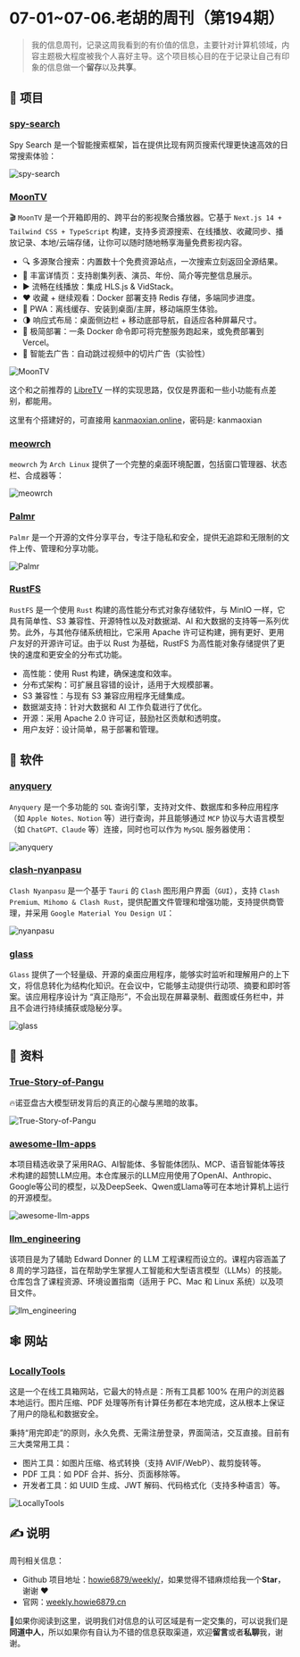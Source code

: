 # 07-01~07-06.老胡的周刊（第194期）

>我的信息周刊，记录这周我看到的有价值的信息，主要针对计算机领域，内容主题极大程度被我个人喜好主导。这个项目核心目的在于记录让自己有印象的信息做一个**留存**以及**共享**。

## 🎯 项目

### [spy-search](https://github.com/JasonHonKL/spy-search)

Spy Search 是一个智能搜索框架，旨在提供比现有网页搜索代理更快速高效的日常搜索体验：

![spy-search](https://images-1252557999.file.myqcloud.com/uPic/wT1XyL.png)

### [MoonTV](https://github.com/senshinya/MoonTV)

🎬 `MoonTV` 是一个开箱即用的、跨平台的影视聚合播放器。它基于 `Next.js 14 + Tailwind CSS + TypeScript` 构建，支持多资源搜索、在线播放、收藏同步、播放记录、本地/云端存储，让你可以随时随地畅享海量免费影视内容。

- 🔍 多源聚合搜索：内置数十个免费资源站点，一次搜索立刻返回全源结果。
- 📄 丰富详情页：支持剧集列表、演员、年份、简介等完整信息展示。
- ▶️ 流畅在线播放：集成 HLS.js & VidStack。
- ❤️ 收藏 + 继续观看：Docker 部署支持 Redis 存储，多端同步进度。
- 📱 PWA：离线缓存、安装到桌面/主屏，移动端原生体验。
- 🌗 响应式布局：桌面侧边栏 + 移动底部导航，自适应各种屏幕尺寸。
- 🚀 极简部署：一条 Docker 命令即可将完整服务跑起来，或免费部署到 Vercel。
- 👿 智能去广告：自动跳过视频中的切片广告（实验性）

![MoonTV](https://images-1252557999.file.myqcloud.com/uPic/8bdYCW.png)

这个和之前推荐的 [LibreTV](https://github.com/LibreSpark/LibreTV) 一样的实现思路，仅仅是界面和一些小功能有点差别，都能用。

这里有个搭建好的，可直接用 [kanmaoxian.online](https://kanmaoxian.online/)，密码是: kanmaoxian

### [meowrch](https://github.com/meowrch/meowrch)

`meowrch` 为 `Arch Linux` 提供了一个完整的桌面环境配置，包括窗口管理器、状态栏、合成器等：

![meowrch](https://images-1252557999.file.myqcloud.com/uPic/jSv90u.png)

### [Palmr](https://github.com/kyantech/Palmr)

`Palmr` 是一个开源的文件分享平台，专注于隐私和安全，提供无追踪和无限制的文件上传、管理和分享功能。

![Palmr](https://images-1252557999.file.myqcloud.com/uPic/lERBt8.png)

### [RustFS](https://github.com/rustfs/rustfs)

`RustFS` 是一个使用 `Rust` 构建的高性能分布式对象存储软件，与 MinIO 一样，它具有简单性、S3 兼容性、开源特性以及对数据湖、AI 和大数据的支持等一系列优势。此外，与其他存储系统相比，它采用 Apache 许可证构建，拥有更好、更用户友好的开源许可证。由于以 Rust 为基础，RustFS 为高性能对象存储提供了更快的速度和更安全的分布式功能。

- 高性能：使用 Rust 构建，确保速度和效率。
- 分布式架构：可扩展且容错的设计，适用于大规模部署。
- S3 兼容性：与现有 S3 兼容应用程序无缝集成。
- 数据湖支持：针对大数据和 AI 工作负载进行了优化。
- 开源：采用 Apache 2.0 许可证，鼓励社区贡献和透明度。
- 用户友好：设计简单，易于部署和管理。

## 🤖 软件

### [anyquery](https://github.com/julien040/anyquery)

`Anyquery` 是一个多功能的 `SQL` 查询引擎，支持对文件、数据库和多种应用程序（如 `Apple Notes、Notion` 等）进行查询，并且能够通过 `MCP` 协议与大语言模型（如 `ChatGPT、Claude` 等）连接，同时也可以作为 `MySQL` 服务器使用：

![anyquery](https://images-1252557999.file.myqcloud.com/uPic/bmdtIU.png)

### [clash-nyanpasu](https://github.com/libnyanpasu/clash-nyanpasu)

`Clash Nyanpasu` 是一个基于 `Tauri` 的 `Clash` 图形用户界面（`GUI`），支持 `Clash Premium、Mihomo & Clash Rust`，提供配置文件管理和增强功能，支持提供商管理，并采用 `Google Material You Design UI`：

![nyanpasu](https://images-1252557999.file.myqcloud.com/uPic/KvzWVL.png)

### [glass](https://github.com/pickle-com/glass)

`Glass` 提供了一个轻量级、开源的桌面应用程序，能够实时监听和理解用户的上下文，将信息转化为结构化知识。在会议中，它能够主动提供行动项、摘要和即时答案。该应用程序设计为 “真正隐形”，不会出现在屏幕录制、截图或任务栏中，并且不会进行持续捕获或隐秘分享。

![glass](https://images-1252557999.file.myqcloud.com/uPic/1SEd05.png)

## 👀 资料

### [True-Story-of-Pangu](https://github.com/HW-whistleblower/True-Story-of-Pangu)

🔥诺亚盘古大模型研发背后的真正的心酸与黑暗的故事。

![True-Story-of-Pangu](https://images-1252557999.file.myqcloud.com/uPic/0aCPFn.png)

### [awesome-llm-apps](https://github.com/Shubhamsaboo/awesome-llm-apps)

本项目精选收录了采用RAG、AI智能体、多智能体团队、MCP、语音智能体等技术构建的超赞LLM应用。本仓库展示的LLM应用使用了OpenAI、Anthropic、Google等公司的模型，以及DeepSeek、Qwen或Llama等可在本地计算机上运行的开源模型。

![awesome-llm-apps](https://images-1252557999.file.myqcloud.com/uPic/9pE3fX.png)

### [llm_engineering](https://github.com/ed-donner/llm_engineering)

该项目是为了辅助 Edward Donner 的 LLM 工程课程而设立的。课程内容涵盖了 8 周的学习路径，旨在帮助学生掌握人工智能和大型语言模型（LLMs）的技能。仓库包含了课程资源、环境设置指南（适用于 PC、Mac 和 Linux 系统）以及项目文件。

![llm_engineering](https://images-1252557999.file.myqcloud.com/uPic/dtF0EE.png)

## 🕸 网站

### [LocallyTools](https://github.com/howie6879/weekly/issues/181)

这是一个在线工具箱网站，它最大的特点是：所有工具都 100% 在用户的浏览器本地运行。图片压缩、PDF 处理等所有计算任务都在本地完成，这从根本上保证了用户的隐私和数据安全。

秉持“用完即走”的原则，永久免费、无需注册登录，界面简洁，交互直接。目前有三大类常用工具：

- 图片工具：如图片压缩、格式转换（支持 AVIF/WebP）、裁剪旋转等。
- PDF 工具：如 PDF 合并、拆分、页面移除等。
- 开发者工具：如 UUID 生成、JWT 解码、代码格式化（支持多种语言）等。

![LocallyTools](https://images-1252557999.file.myqcloud.com/uPic/Y2rLxV.png)

## ✍️ 说明

周刊相关信息：

- Github 项目地址：[howie6879/weekly/](https://github.com/howie6879/weekly/)，如果觉得不错麻烦给我一个**Star**，谢谢 ❤️
- 官网：[weekly.howie6879.cn](https://weekly.howie6879.cn/)

🙌如果你阅读到这里，说明我们对信息的认可区域是有一定交集的，可以说我们是**同道中人**，所以如果你有自认为不错的信息获取渠道，欢迎**留言**或者**私聊**我，谢谢。
